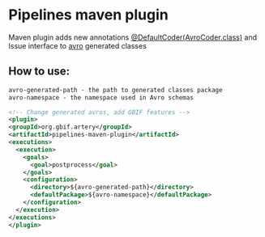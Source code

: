 # Pipelines maven plugin

Maven plugin adds new annotations [@DefaultCoder(AvroCoder.class)](https://beam.apache.org/documentation/programming-guide/#default-coders-and-the-coderregistry) and Issue interface to [avro](https://avro.apache.org/docs/current/) generated classes

## How to use:

```xml
avro-generated-path - the path to generated classes package
avro-namespace - the namespace used in Avro schemas

<!-- Change generated avros, add GBIF features -->
<plugin>
<groupId>org.gbif.artery</groupId>
<artifactId>pipelines-maven-plugin</artifactId>
<executions>
  <execution>
    <goals>
      <goal>postprocess</goal>
    </goals>
    <configuration>
      <directory>${avro-generated-path}</directory>
      <defaultPackage>${avro-namespace}</defaultPackage>
    </configuration>
  </execution>
</executions>
</plugin>
```